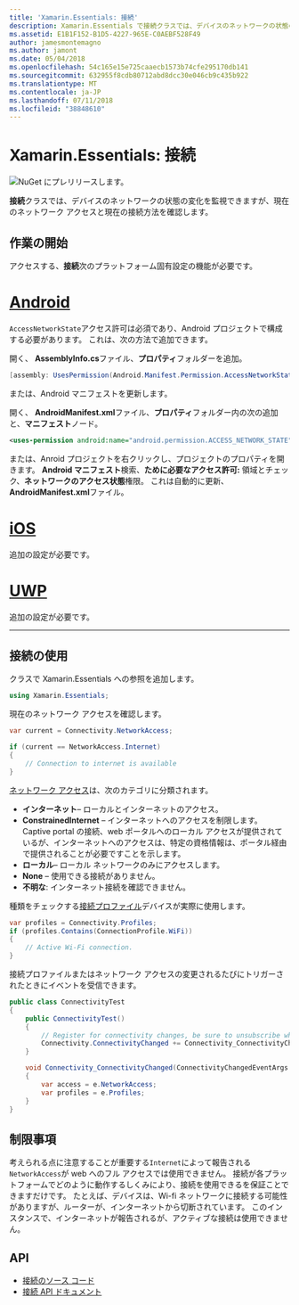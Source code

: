 ```yaml
---
title: 'Xamarin.Essentials: 接続'
description: Xamarin.Essentials で接続クラスでは、デバイスのネットワークの状態の変更を監視、現在のネットワーク アクセスと現在の接続方法を確認できます。
ms.assetid: E1B1F152-B1D5-4227-965E-C0AEBF528F49
author: jamesmontemagno
ms.author: jamont
ms.date: 05/04/2018
ms.openlocfilehash: 54c165e15e725caaecb1573b74cfe295170db141
ms.sourcegitcommit: 632955f8cdb80712abd8dcc30e046cb9c435b922
ms.translationtype: MT
ms.contentlocale: ja-JP
ms.lasthandoff: 07/11/2018
ms.locfileid: "38848610"
---
```

# <a name="xamarinessentials-connectivity"></a>Xamarin.Essentials: 接続

![NuGet にプレリリースします。](~/media/shared/pre-release.png)

**接続**クラスでは、デバイスのネットワークの状態の変化を監視できますが、現在のネットワーク アクセスと現在の接続方法を確認します。

## <a name="getting-started"></a>作業の開始

アクセスする、**接続**次のプラットフォーム固有設定の機能が必要です。

# <a name="androidtabandroid"></a>[Android](#tab/android)

`AccessNetworkState`アクセス許可は必須であり、Android プロジェクトで構成する必要があります。 これは、次の方法で追加できます。

開く、 **AssemblyInfo.cs**ファイル、**プロパティ**フォルダーを追加。

```csharp
[assembly: UsesPermission(Android.Manifest.Permission.AccessNetworkState)]
```

または、Android マニフェストを更新します。

開く、 **AndroidManifest.xml**ファイル、**プロパティ**フォルダー内の次の追加と、**マニフェスト**ノード。

```xml
<uses-permission android:name="android.permission.ACCESS_NETWORK_STATE" />
```

または、Anroid プロジェクトを右クリックし、プロジェクトのプロパティを開きます。 **Android マニフェスト**検索、**ために必要なアクセス許可:** 領域とチェック、**ネットワークのアクセス状態**権限。 これは自動的に更新、 **AndroidManifest.xml**ファイル。

# <a name="iostabios"></a>[iOS](#tab/ios)

追加の設定が必要です。

# <a name="uwptabuwp"></a>[UWP](#tab/uwp)

追加の設定が必要です。

-----

## <a name="using-connectivity"></a>接続の使用

クラスで Xamarin.Essentials への参照を追加します。

```csharp
using Xamarin.Essentials;
```

現在のネットワーク アクセスを確認します。

```csharp
var current = Connectivity.NetworkAccess;

if (current == NetworkAccess.Internet)
{
    // Connection to internet is available
}
```

[ネットワーク アクセス](xref:Xamarin.Essentials.NetworkAccess)は、次のカテゴリに分類されます。

* **インターネット**– ローカルとインターネットのアクセス。
* **ConstrainedInternet** – インターネットへのアクセスを制限します。 Captive portal の接続、web ポータルへのローカル アクセスが提供されているが、インターネットへのアクセスは、特定の資格情報は、ポータル経由で提供されることが必要ですことを示します。
* **ローカル**– ローカル ネットワークのみにアクセスします。
* **None** – 使用できる接続がありません。
* **不明な**: インターネット接続を確認できません。

種類をチェックする[接続プロファイル](xref:Xamarin.Essentials.ConnectionProfile)デバイスが実際に使用します。

```csharp
var profiles = Connectivity.Profiles;
if (profiles.Contains(ConnectionProfile.WiFi))
{
    // Active Wi-Fi connection.
}
```

接続プロファイルまたはネットワーク アクセスの変更されるたびにトリガーされたときにイベントを受信できます。

```csharp
public class ConnectivityTest
{
    public ConnectivityTest()
    {
        // Register for connectivity changes, be sure to unsubscribe when finished
        Connectivity.ConnectivityChanged += Connectivity_ConnectivityChanged;
    }

    void Connectivity_ConnectivityChanged(ConnectivityChangedEventArgs  e)
    {
        var access = e.NetworkAccess;
        var profiles = e.Profiles;
    }
}
```

## <a name="limitations"></a>制限事項

考えられる点に注意することが重要する`Internet`によって報告される`NetworkAccess`が web へのフル アクセスでは使用できません。 接続が各プラットフォームでどのように動作するしくみにより、接続を使用できるを保証ことできますだけです。 たとえば、デバイスは、Wi-fi ネットワークに接続する可能性がありますが、ルーターが、インターネットから切断されています。 このインスタンスで、インターネットが報告されるが、アクティブな接続は使用できません。

## <a name="api"></a>API

* [接続のソース コード](https://github.com/xamarin/Essentials/tree/master/Xamarin.Essentials/Connectivity)
* [接続 API ドキュメント](xref:Xamarin.Essentials.Connectivity)
